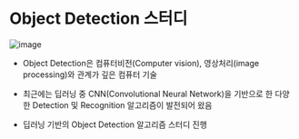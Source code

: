 # Object Detection 스터디 #

![image](https://user-images.githubusercontent.com/66320010/107497449-f0609680-6bd5-11eb-8e78-1d01ea148e5d.png)

- Object Detection은 컴퓨터비전(Computer vision), 영상처리(image processing)와 관계가 깊은 컴퓨터 기술

- 최근에는 딥러닝 중 CNN(Convolutional Neural Network)을 기반으로 한 다양한 Detection 및 Recognition 알고리즘이 발전되어 왔음

- 딥러닝 기반의 Object Detection 알고리즘 스터디 진행
